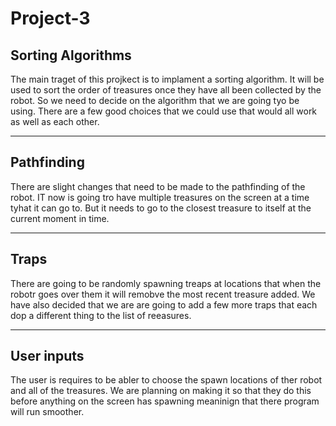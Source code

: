  Project-3
============
Sorting Algorithms
-----------------
The main traget of this projkect is to implament a sorting algorithm.
It will be used to sort the order of treasures once they have all been collected by the robot.
So we need to decide on the algorithm that we are going tyo be using.
There are a few good choices that we could use that would all work as well as each other.

-----------
Pathfinding
------------
There are slight changes that need to be made to the pathfinding of the robot.
IT now is going tro have multiple treasures on the screen at a time tyhat it can go to.
But it needs to go to the closest treasure to itself at the current moment in time.

------------
Traps
---------
There are going to be randomly spawning treaps at locations that when the robotr goes over them it will remobve the most recent treasure added.
We have also decided that we are are going to add a few more traps that each dop a different thing to the list of reeasures.

---------
User inputs
--------
The user is requires to be abler to choose the spawn locations of ther robot and all of the treasures.
We are planning on making it so that they do this before anything on the screen has spawning meaninign that there program will run smoother.
